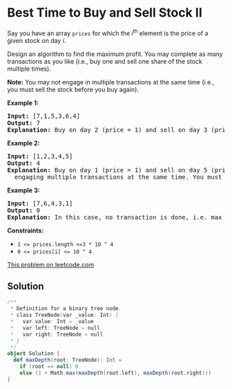 # Best Time to Buy and Sell Stock II

<p>Say you have an array <code>prices</code> for which the
<em>i</em><sup>th</sup> element is the price of a given stock on day
<em>i</em>.</p> <p>Design an algorithm to find the maximum profit. You may
complete as many transactions as you like (i.e., buy one and sell one share of
the stock multiple times).</p>

<p><strong>Note:</strong> You may not engage in multiple transactions at the
same time (i.e., you must sell the stock before you buy again).</p>

<p><strong>Example 1:</strong></p>

<pre>
<strong>Input:</strong> [7,1,5,3,6,4]
<strong>Output:</strong> 7
<strong>Explanation:</strong> Buy on day 2 (price = 1) and sell on day 3 (price = 5), profit = 5-1 = 4. &nbsp; Then buy on day 4 (price = 3) and sell on day 5 (price = 6), profit = 6-3 = 3.
</pre>

<p><strong>Example 2:</strong></p>

<pre>
<strong>Input:</strong> [1,2,3,4,5]
<strong>Output:</strong> 4
<strong>Explanation:</strong> Buy on day 1 (price = 1) and sell on day 5 (price = 5), profit = 5-1 = 4. &nbsp; Note that you cannot buy on day 1, buy on day 2 and sell them later, as you are
&nbsp; engaging multiple transactions at the same time. You must sell before buying again.
</pre>

<p><strong>Example 3:</strong></p>

<pre>
<strong>Input:</strong> [7,6,4,3,1]
<strong>Output:</strong> 0
<strong>Explanation:</strong> In this case, no transaction is done, i.e. max profit = 0.
</pre>

<p><strong>Constraints:</strong></p>
<ul>
<li><code>1 &lt;= prices.length &lt;=3 * 10 ^ 4</code></li>
<li><code>0 &lt;= prices[i]&nbsp;&lt;= 10 ^ 4</code></li>
</ul>

[This problem on leetcode.com](https://leetcode.com/problems/best-time-to-buy-and-sell-stock-ii/)

## Solution

```scala
/**
 * Definition for a binary tree node.
 * class TreeNode(var _value: Int) {
 *   var value: Int = _value
 *   var left: TreeNode = null
 *   var right: TreeNode = null
 * }
 */
object Solution {
  def maxDepth(root: TreeNode): Int =
    if (root == null) 0
    else (1 + Math.max(maxDepth(root.left), maxDepth(root.right)))
}
```
